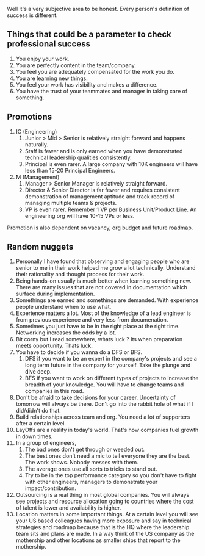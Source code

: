 Well it's a very subjective area to be honest. Every person's definition of success is different.

## Things that could be a parameter to check professional success

1. You enjoy your work.
2. You are perfectly content in the team/company.
3. You feel you are adequately compensated for the work you do.
4. You are learning new things.
5. You feel your work has visibility and makes a difference.
6. You have the trust of your teammates and manager in taking care of something.

## Promotions

1. IC (Engineering)
    1. Junior > Mid > Senior is relatively straight forward and happens naturally.
    2. Staff is fewer and is only earned when you have demonstrated technical leadership qualities consistently.
    3. Principal is even rarer. A large company with 10K engineers will have less than 15-20 Principal Engineers.
2. M (Management)
    1. Manager > Senior Manager is relatively straight forward.
    2. Director & Senior Director is far fewer and requires consistent demonstration of management aptitude and track record of managing multiple teams & projects.
    3. VP is even rarer. Remember 1 VP per Business Unit/Product Line. An engineering org will have 10-15 VPs or less.

Promotion is also dependent on vacancy, org budget and future roadmap. 

## Random nuggets

1. Personally I have found that observing and engaging people who are senior to me in their work helped me grow a lot technically. Understand their rationality and thought process for their work.
2. Being hands-on usually is much better when learning something new. There are many issues that are not covered in documentation which surface during implementation.
3. Somethings are earned and somethings are demanded. With experience people understand when to use what.
4. Experience matters a lot. Most of the knowledge of a lead engineer is from previous experience and very less from documenation.
5. Sometimes you just have to be in the right place at the right time. Networking increases the odds by a lot.
6. Bit corny but I read somewhere, whats luck ? Its when preparation meets opportunity. Thats luck.
7. You have to decide if you wanna do a DFS or BFS.
    1. DFS if you want to be an expert in the company's projects and see a long term future in the company for yourself. Take the plunge and dive deep.
    2. BFS if you want to work on different types of projects to increase the breadth of your knowledge. You will have to change teams and companies in this road.
8. Don't be afraid to take decisions for your career. Uncertainty of tomorrow will always be there. Don't go into the rabbit hole of what if I did/didn't do that.
9. Build relationships across team and org. You need a lot of supporters after a certain level. 
10. LayOffs are a reality in today's world. That's how companies fuel growth in down times.
11. In a group of engineers, 
    1. The bad ones don't get through or weeded out.
    2. The best ones don't need a mic to tell everyone they are the best. The work shows. Nobody messes with them.
    3. The average ones use all sorts to tricks to stand out.
    4. Try to be in the top performance category so you don't have to fight with other engineers, managers to demonstrate your impact/contribution.
12. Outsourcing is a real thing in most global companies. You will always see projects and resource allocation going to countries where the cost of talent is lower and availability is higher.
13. Location matters in some important things. At a certain level you will see your US based colleagues having more exposure and say in technical strategies and roadmap because that is the HQ where the leadership team sits and plans are made. In a way think of the US company as the mothership and other locations as smaller ships that report to the mothership. 


